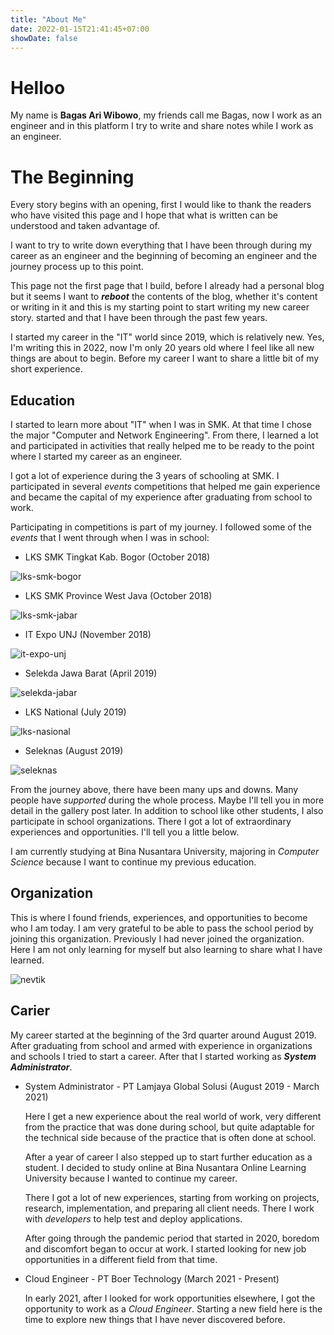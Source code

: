```yaml
---
title: "About Me"
date: 2022-01-15T21:41:45+07:00
showDate: false
---
```

# Helloo

My name is **Bagas Ari Wibowo**, my friends call me Bagas, now I work as an engineer and in this platform I try to write and share notes while I work as an engineer.

# The Beginning

Every story begins with an opening, first I would like to thank the readers who have visited this page and I hope that what is written can be understood and taken advantage of.

I want to try to write down everything that I have been through during my career as an engineer and the beginning of becoming an engineer and the journey process up to this point.

This page not the first page that I build, before I already had a personal blog but it seems I want to ***reboot*** the contents of the blog, whether it's content or writing in it and this is my starting point to start writing my new career story. started and that I have been through the past few years.

I started my career in the "IT" world since 2019, which is relatively new. Yes, I'm writing this in 2022, now I'm only 20 years old where I feel like all new things are about to begin. Before my career I want to share a little bit of my short experience.

## Education

I started to learn more about "IT" when I was in SMK. At that time I chose the major "Computer and Network Engineering". From there, I learned a lot and participated in activities that really helped me to be ready to the point where I started my career as an engineer.

I got a lot of experience during the 3 years of schooling at SMK. I participated in several *events* competitions that helped me gain experience and became the capital of my experience after graduating from school to work.

Participating in competitions is part of my journey. I followed some of the *events* that I went through when I was in school:

- LKS SMK Tingkat Kab. Bogor (October 2018)

![lks-smk-bogor](/page/lks-kab.jpg)

- LKS SMK Province West Java (October 2018)

![lks-smk-jabar](/page/lks-prov.jpeg)

- IT Expo UNJ (November 2018)

![it-expo-unj](/page/it-expo-unj.jpeg)

- Selekda Jawa Barat (April 2019)

![selekda-jabar](/page/selekda-jabar.jpg)

- LKS National (July 2019)

![lks-nasional](/page/lks-nasional.jpg)

- Seleknas (August 2019)

![seleknas](/page/seleknas.jpg)

From the journey above, there have been many ups and downs. Many people have *supported* during the whole process. Maybe I'll tell you in more detail in the gallery post later. In addition to school like other students, I also participate in school organizations. There I got a lot of extraordinary experiences and opportunities. I'll tell you a little below.

I am currently studying at Bina Nusantara University, majoring in *Computer Science* because I want to continue my previous education.

## Organization

This is where I found friends, experiences, and opportunities to become who I am today. I am very grateful to be able to pass the school period by joining this organization. Previously I had never joined the organization. Here I am not only learning for myself but also learning to share what I have learned.

![nevtik](/page/nevtik.jpg)

## Carier

My career started at the beginning of the 3rd quarter around August 2019. After graduating from school and armed with experience in organizations and schools I tried to start a career. After that I started working as ***System Administrator***.

- System Administrator - PT Lamjaya Global Solusi (August 2019 - March 2021)
  
  Here I get a new experience about the real world of work, very different from the practice that was done during school, but quite adaptable for the technical side because of the practice that is often done at school.

  After a year of career I also stepped up to start further education as a student. I decided to study online at Bina Nusantara Online Learning University because I wanted to continue my career.

  There I got a lot of new experiences, starting from working on projects, research, implementation, and preparing all client needs. There I work with *developers* to help test and deploy applications.

  After going through the pandemic period that started in 2020, boredom and discomfort began to occur at work. I started looking for new job opportunities in a different field from that time.

- Cloud Engineer - PT Boer Technology (March 2021 - Present)
  
  In early 2021, after I looked for work opportunities elsewhere, I got the opportunity to work as a *Cloud Engineer*. Starting a new field here is the time to explore new things that I have never discovered before.
